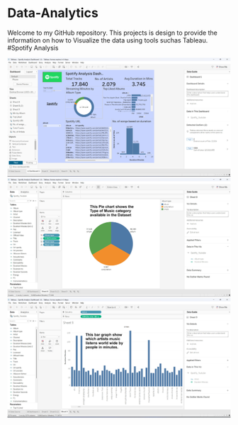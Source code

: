 # Data-Analytics
Welcome to my GitHub repository. This projects is design to provide the information on how to Visualize the data using tools suchas Tableau.
#Spotify Analysis

![image alt](https://github.com/omkardobbali/Data-Analytics/blob/9e84c4dc35e48a22153162e5b1c756eed58b34da/sptb1.jpg)
![image alt](https://github.com/omkardobbali/Data-Analytics/blob/4585ca40f65c0a318eeb65fef0f8667d5e34c209/sptb2.jpg)
![image alt](https://github.com/omkardobbali/Data-Analytics/blob/4585ca40f65c0a318eeb65fef0f8667d5e34c209/sptb3.jpg)
